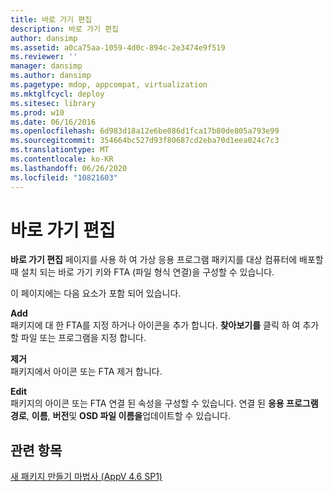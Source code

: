 ```yaml
---
title: 바로 가기 편집
description: 바로 가기 편집
author: dansimp
ms.assetid: a0ca75aa-1059-4d0c-894c-2e3474e9f519
ms.reviewer: ''
manager: dansimp
ms.author: dansimp
ms.pagetype: mdop, appcompat, virtualization
ms.mktglfcycl: deploy
ms.sitesec: library
ms.prod: w10
ms.date: 06/16/2016
ms.openlocfilehash: 6d983d18a12e6be086d1fca17b80de805a793e99
ms.sourcegitcommit: 354664bc527d93f80687cd2eba70d1eea024c7c3
ms.translationtype: MT
ms.contentlocale: ko-KR
ms.lasthandoff: 06/26/2020
ms.locfileid: "10821603"
---
```

# 바로 가기 편집


**바로 가기 편집** 페이지를 사용 하 여 가상 응용 프로그램 패키지를 대상 컴퓨터에 배포할 때 설치 되는 바로 가기 키와 FTA (파일 형식 연결)을 구성할 수 있습니다.

이 페이지에는 다음 요소가 포함 되어 있습니다.

<a href="" id="add"></a>**Add**  
패키지에 대 한 FTA를 지정 하거나 아이콘을 추가 합니다. **찾아보기를** 클릭 하 여 추가할 파일 또는 프로그램을 지정 합니다.

<a href="" id="remove"></a>**제거**  
패키지에서 아이콘 또는 FTA 제거 합니다.

<a href="" id="edit"></a>**Edit**  
패키지의 아이콘 또는 FTA 연결 된 속성을 구성할 수 있습니다. 연결 된 **응용 프로그램 경로**, **이름**, **버전**및 **OSD 파일 이름을**업데이트할 수 있습니다.

## 관련 항목


[새 패키지 만들기 마법사 (AppV 4.6 SP1)](create-new-package-wizard---appv-46-sp1-.md)

 

 





